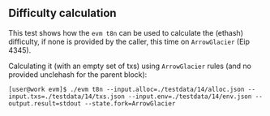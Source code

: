 ## Difficulty calculation

This test shows how the `evm t8n` can be used to calculate the (ethash) difficulty, if none is provided by the caller, 
this time on `ArrowGlacier` (Eip 4345).

Calculating it (with an empty set of txs) using `ArrowGlacier` rules (and no provided unclehash for the parent block):
```
[user@work evm]$ ./evm t8n --input.alloc=./testdata/14/alloc.json --input.txs=./testdata/14/txs.json --input.env=./testdata/14/env.json --output.result=stdout --state.fork=ArrowGlacier
```